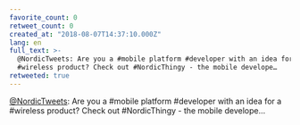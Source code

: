 ```yaml
---
favorite_count: 0
retweet_count: 0
created_at: "2018-08-07T14:37:10.000Z"
lang: en
full_text: >-
  @NordicTweets: Are you a #mobile platform #developer with an idea for a
  #wireless product? Check out #NordicThingy - the mobile develope…
retweeted: true
---
```


[@NordicTweets](https://twitter.com/NordicTweets): Are you a #mobile platform
#developer with an idea for a #wireless product? Check out #NordicThingy - the
mobile develope…
